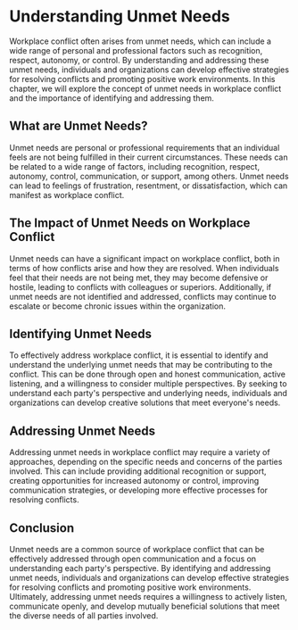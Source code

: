 # Understanding Unmet Needs

Workplace conflict often arises from unmet needs, which can include a wide range of personal and professional factors such as recognition, respect, autonomy, or control. By understanding and addressing these unmet needs, individuals and organizations can develop effective strategies for resolving conflicts and promoting positive work environments. In this chapter, we will explore the concept of unmet needs in workplace conflict and the importance of identifying and addressing them.

## What are Unmet Needs?

Unmet needs are personal or professional requirements that an individual feels are not being fulfilled in their current circumstances. These needs can be related to a wide range of factors, including recognition, respect, autonomy, control, communication, or support, among others. Unmet needs can lead to feelings of frustration, resentment, or dissatisfaction, which can manifest as workplace conflict.

## The Impact of Unmet Needs on Workplace Conflict

Unmet needs can have a significant impact on workplace conflict, both in terms of how conflicts arise and how they are resolved. When individuals feel that their needs are not being met, they may become defensive or hostile, leading to conflicts with colleagues or superiors. Additionally, if unmet needs are not identified and addressed, conflicts may continue to escalate or become chronic issues within the organization.

## Identifying Unmet Needs

To effectively address workplace conflict, it is essential to identify and understand the underlying unmet needs that may be contributing to the conflict. This can be done through open and honest communication, active listening, and a willingness to consider multiple perspectives. By seeking to understand each party's perspective and underlying needs, individuals and organizations can develop creative solutions that meet everyone's needs.

## Addressing Unmet Needs

Addressing unmet needs in workplace conflict may require a variety of approaches, depending on the specific needs and concerns of the parties involved. This can include providing additional recognition or support, creating opportunities for increased autonomy or control, improving communication strategies, or developing more effective processes for resolving conflicts.

## Conclusion

Unmet needs are a common source of workplace conflict that can be effectively addressed through open communication and a focus on understanding each party's perspective. By identifying and addressing unmet needs, individuals and organizations can develop effective strategies for resolving conflicts and promoting positive work environments. Ultimately, addressing unmet needs requires a willingness to actively listen, communicate openly, and develop mutually beneficial solutions that meet the diverse needs of all parties involved.
